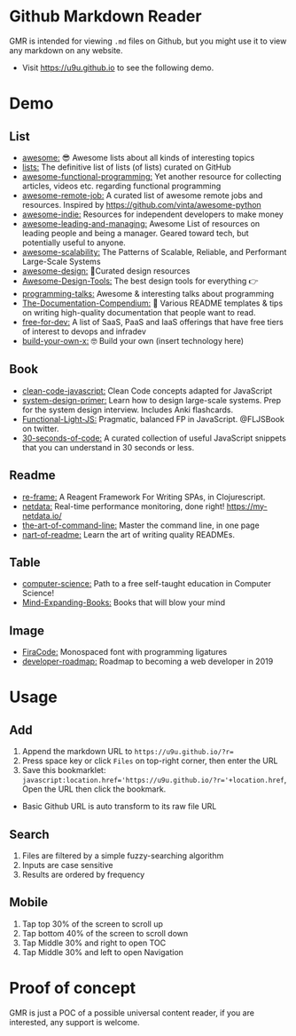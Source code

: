 # Github Markdown Reader
GMR is intended for viewing `.md` files on Github, but you might use it to view any markdown on any website.
- Visit https://u9u.github.io to see the following demo.

# Demo
## List
- [awesome:](https://github.com/sindresorhus/awesome) 😎 Awesome lists about all kinds of interesting topics
- [lists:](https://github.com/jnv/lists) The definitive list of lists (of lists) curated on GitHub
- [awesome-functional-programming:](https://github.com/xgrommx/awesome-functional-programming) Yet another resource for collecting articles, videos etc. regarding functional programming
- [awesome-remote-job:](https://github.com/lukasz-madon/awesome-remote-job) A curated list of awesome remote jobs and resources. Inspired by https://github.com/vinta/awesome-python
- [awesome-indie:](https://github.com/mezod/awesome-indie) Resources for independent developers to make money
- [awesome-leading-and-managing:](https://github.com/LappleApple/awesome-leading-and-managing) Awesome List of resources on leading people and being a manager. Geared toward tech, but potentially useful to anyone.
- [awesome-scalability:](https://github.com/binhnguyennus/awesome-scalability) The Patterns of Scalable, Reliable, and Performant Large-Scale Systems
- [awesome-design:](https://github.com/gztchan/awesome-design) 🌟Curated design resources
- [Awesome-Design-Tools:](https://github.com/LisaDziuba/Awesome-Design-Tools) The best design tools for everything 👉
- [programming-talks:](https://github.com/hellerve/programming-talks) Awesome & interesting talks about programming
- [The-Documentation-Compendium:](https://github.com/kylelobo/The-Documentation-Compendium) 📢 Various README templates & tips on writing high-quality documentation that people want to read.
- [free-for-dev:](https://github.com/ripienaar/free-for-dev) A list of SaaS, PaaS and IaaS offerings that have free tiers of interest to devops and infradev
- [build-your-own-x:](https://github.com/danistefanovic/build-your-own-x) 🤓 Build your own (insert technology here)

## Book
- [clean-code-javascript:](https://github.com/ryanmcdermott/clean-code-javascript) Clean Code concepts adapted for JavaScript
- [system-design-primer:](https://github.com/donnemartin/system-design-primer) Learn how to design large-scale systems. Prep for the system design interview. Includes Anki flashcards.
- [Functional-Light-JS:](https://github.com/getify/Functional-Light-JS) Pragmatic, balanced FP in JavaScript. @FLJSBook on twitter.
- [30-seconds-of-code:](https://github.com/30-seconds/30-seconds-of-code) A curated collection of useful JavaScript snippets that you can understand in 30 seconds or less.

## Readme
- [re-frame:](https://github.com/Day8/re-frame) A Reagent Framework For Writing SPAs, in Clojurescript.
- [netdata:](https://github.com/netdata/netdata) Real-time performance monitoring, done right! https://my-netdata.io/
- [the-art-of-command-line:](https://github.com/jlevy/the-art-of-command-line) Master the command line, in one page
- [nart-of-readme:](https://github.com/noffle/art-of-readme) Learn the art of writing quality READMEs.

## Table
- [computer-science:](https://github.com/ossu/computer-science) Path to a free self-taught education in Computer Science!
- [Mind-Expanding-Books:](https://github.com/hackerkid/Mind-Expanding-Books) Books that will blow your mind

## Image
- [FiraCode:](https://github.com/tonsky/FiraCode) Monospaced font with programming ligatures
- [developer-roadmap:](https://github.com/kamranahmedse/developer-roadmap) Roadmap to becoming a web developer in 2019

# Usage
## Add
1. Append the markdown URL to `https://u9u.github.io/?r=`
2. Press space key or click `Files` on top-right corner, then enter the URL
3. Save this bookmarklet: `javascript:location.href='https://u9u.github.io/?r='+location.href`, Open the URL then click the bookmark.
- Basic Github URL is auto transform to its raw file URL

## Search
1. Files are filtered by a simple fuzzy-searching algorithm
2. Inputs are case sensitive
3. Results are ordered by frequency

## Mobile
1. Tap top 30% of the screen to scroll up
2. Tap bottom 40% of the screen to scroll down
3. Tap Middle 30% and right to open TOC
4. Tap Middle 30% and left to open Navigation

# Proof of concept
GMR is just a POC of a possible universal content reader, if you are interested, any support is welcome.